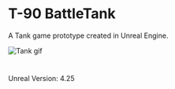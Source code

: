 # T-90 BattleTank
 A Tank game prototype created in Unreal Engine.
 
 ![Tank gif](https://user-images.githubusercontent.com/26629624/103378152-ac13ae00-4ae1-11eb-8100-b3d6f3eff988.gif)
 
 #
 Unreal Version: 4.25

